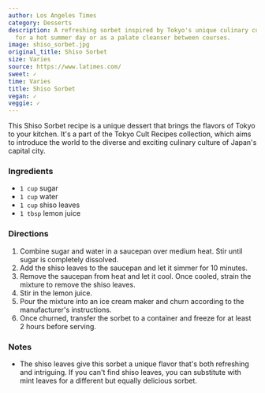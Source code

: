 ```yaml
---
author: Los Angeles Times
category: Desserts
description: A refreshing sorbet inspired by Tokyo's unique culinary culture. Perfect
  for a hot summer day or as a palate cleanser between courses.
image: shiso_sorbet.jpg
original_title: Shiso Sorbet
size: Varies
source: https://www.latimes.com/
sweet: ✓
time: Varies
title: Shiso Sorbet
vegan: ✓
veggie: ✓
---
```

This Shiso Sorbet recipe is a unique dessert that brings the flavors of Tokyo to your kitchen. It's a part of the Tokyo Cult Recipes collection, which aims to introduce the world to the diverse and exciting culinary culture of Japan's capital city.

### Ingredients

* `1 cup` sugar
* `1 cup` water
* `1 cup` shiso leaves
* `1 tbsp` lemon juice

### Directions

1. Combine sugar and water in a saucepan over medium heat. Stir until sugar is completely dissolved.
2. Add the shiso leaves to the saucepan and let it simmer for 10 minutes.
3. Remove the saucepan from heat and let it cool. Once cooled, strain the mixture to remove the shiso leaves.
4. Stir in the lemon juice.
5. Pour the mixture into an ice cream maker and churn according to the manufacturer's instructions.
6. Once churned, transfer the sorbet to a container and freeze for at least 2 hours before serving.

### Notes

- The shiso leaves give this sorbet a unique flavor that's both refreshing and intriguing. If you can't find shiso leaves, you can substitute with mint leaves for a different but equally delicious sorbet.